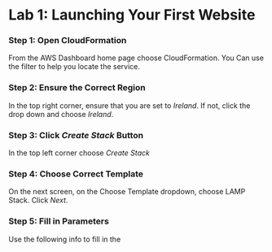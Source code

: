 # Lab 1: Launching Your First Website

### Step 1: Open CloudFormation
From the AWS Dashboard home page choose CloudFormation. You Can use the filter to help you locate the service.
### Step 2:  Ensure the Correct Region
In the top right corner, ensure that you are set to *Ireland*. If not, click the drop down and choose *Ireland*.
### Step 3: Click *Create Stack* Button
In the top left corner choose *Create Stack*
### Step 4: Choose Correct Template
On the next screen, on the Choose Template dropdown, choose LAMP Stack. Click *Next*.
### Step 5: Fill in Parameters
Use the following info to fill in the 
<!--stackedit_data:
eyJoaXN0b3J5IjpbNTI3MDM4MzgyLC0xMzg1MTE5MTldfQ==
-->